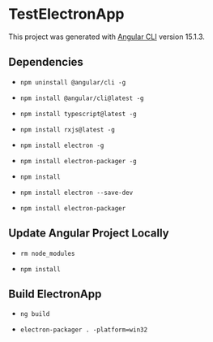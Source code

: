 # TestElectronApp

This project was generated with [Angular CLI](https://github.com/angular/angular-cli) version 15.1.3.

## Dependencies

* `npm uninstall @angular/cli -g`

* `npm install @angular/cli@latest -g`

* `npm install typescript@latest -g`
* `npm install rxjs@latest -g`

* `npm install electron -g`

* `npm install electron-packager -g`

* `npm install`

* `npm install electron --save-dev`

* `npm install electron-packager`


## Update Angular Project Locally

* `rm node_modules`

* `npm install`


## Build ElectronApp

* `ng build`

* `electron-packager . -platform=win32`
